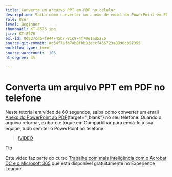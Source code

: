 ```yaml
---
title: Converta um arquivo PPT em PDF no celular
description: Saiba como converter um anexo de email do PowerPoint em PDF no telefone
role: User
level: Beginner
thumbnail: KT-8576.jpg
jira: KT-8576
exl-id: 8d927cd6-f944-45b7-81c9-4f70e1ed5276
source-git-commit: ad54f7afa78b0fbb31eccf455723a8890cb92355
workflow-type: tm+mt
source-wordcount: '103'
ht-degree: 4%

---
```


# Converta um arquivo PPT em PDF no telefone

Neste tutorial em vídeo de 60 segundos, saiba como converter um email [Anexo do PowerPoint ao PDF](https://www.adobe.com/br/acrobat/online/ppt-to-pdf.html){target="_blank"} no seu telefone. Quando o arquivo retornar, exiba-o e toque em Compartilhar para enviá-lo à sua equipe, tudo sem ter o PowerPoint no telefone.

>[!VIDEO](https://video.tv.adobe.com/v/336366?quality=12&learn=on&hidetitle=true)

>[!TIP]
>
>Este vídeo faz parte do curso [Trabalhe com mais inteligência com o Acrobat DC e o Microsoft 365](https://experienceleague.adobe.com/?recommended=Acrobat-U-1-2021.microsoft365) que está disponível gratuitamente no Experience League!
